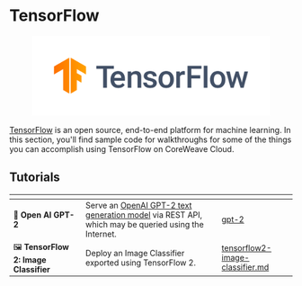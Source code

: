 # TensorFlow

<figure><img src="../../../../.gitbook/assets/image (53) (2).png" alt="The TensorFlow logo"><figcaption></figcaption></figure>

[TensorFlow](https://www.tensorflow.org/) is an open source, end-to-end platform for machine learning. In this section, you'll find sample code for walkthroughs for some of the things you can accomplish using TensorFlow on CoreWeave Cloud.

## Tutorials

<table data-card-size="large" data-view="cards"><thead><tr><th></th><th></th><th></th><th data-hidden data-card-target data-type="content-ref"></th></tr></thead><tbody><tr><td><span data-gb-custom-inline data-tag="emoji" data-code="1f9e0">🧠</span> <strong>Open AI GPT-2</strong></td><td>Serve an <a href="https://github.com/openai/gpt-2">OpenAI GPT-2 text generation model</a> via REST API, which may be queried using the Internet.</td><td></td><td><a href="gpt-2/">gpt-2</a></td></tr><tr><td><span data-gb-custom-inline data-tag="emoji" data-code="1f5bc">🖼</span> <strong>TensorFlow 2: Image Classifier</strong></td><td>Deploy an Image Classifier exported using TensorFlow 2.</td><td></td><td><a href="tensorflow2-image-classifier.md">tensorflow2-image-classifier.md</a></td></tr></tbody></table>
